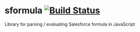 # sformula [![Build Status](https://travis-ci.org/stomita/sformula.svg?branch=master)](https://travis-ci.org/stomita/sformula)
Library for parsing / evaluating Salesforce formula in JavaScript
